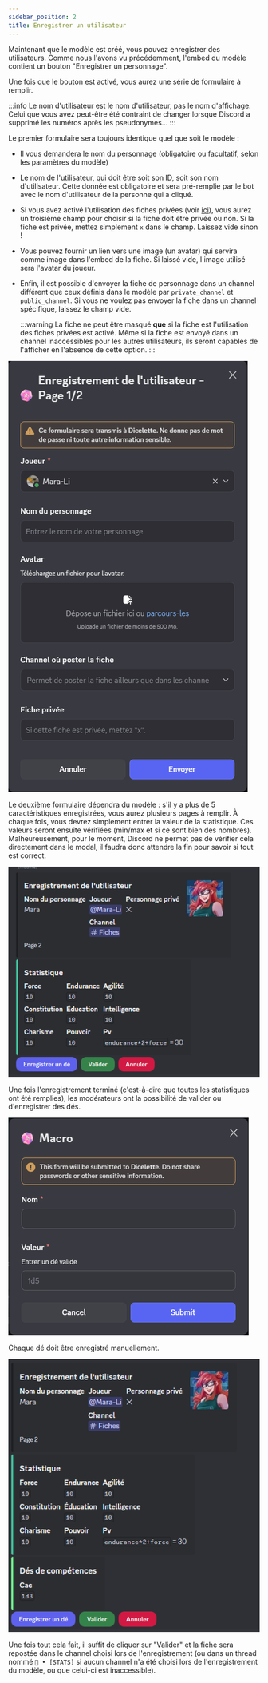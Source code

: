 ```yaml
---
sidebar_position: 2
title: Enregistrer un utilisateur
---
```


Maintenant que le modèle est créé, vous pouvez enregistrer des utilisateurs. Comme nous l'avons vu précédemment, l'embed du modèle contient un bouton "Enregistrer un personnage".

Une fois que le bouton est activé, vous aurez une série de formulaire à remplir.

:::info
Le nom d'utilisateur est le nom d'utilisateur, pas le nom d'affichage. Celui que vous avez peut-être été contraint de changer lorsque Discord a supprimé les numéros après les pseudonymes...
:::

Le premier formulaire sera toujours identique quel que soit le modèle :
- Il vous demandera le nom du personnage (obligatoire ou facultatif, selon les paramètres du modèle)
- Le nom de l'utilisateur, qui doit être soit son ID, soit son nom d'utilisateur. Cette donnée est obligatoire et sera pré-remplie par le bot avec le nom d'utilisateur de la personne qui a cliqué.
- Si vous avez activé l'utilisation des fiches privées (voir [ici](../admin/model/index.md#prochaine-étape)), vous aurez un troisième champ pour choisir si la fiche doit être privée ou non. Si la fiche est privée, mettez simplement `x` dans le champ. Laissez vide sinon !
- Vous pouvez fournir un lien vers une image (un avatar) qui servira comme image dans l'embed de la fiche. Si laissé vide, l'image utilisé sera l'avatar du joueur.
- Enfin, il est possible d'envoyer la fiche de personnage dans un channel différent que ceux définis dans le modèle par `private_channel` et `public_channel`. Si vous ne voulez pas envoyer la fiche dans un channel spécifique, laissez le champ vide.

	:::warning
	La fiche ne peut être masqué **que** si la fiche est l'utilisation des fiches privées est activé. Même si la fiche est envoyé dans un channel inaccessibles pour les autres utilisateurs, ils seront capables de l'afficher en l'absence de cette option.
	:::


![Page_1](/assets/register/register_user_P1.png)

Le deuxième formulaire dépendra du modèle : s'il y a plus de 5 caractéristiques enregistrées, vous aurez plusieurs pages à remplir. À chaque fois, vous devrez simplement entrer la valeur de la statistique. Ces valeurs seront ensuite vérifiées (min/max et si ce sont bien des nombres). Malheureusement, pour le moment, Discord ne permet pas de vérifier cela directement dans le modal, il faudra donc attendre la fin pour savoir si tout est correct.

![fin embed](/assets/register/fin_stat.png)

Une fois l'enregistrement terminé (c'est-à-dire que toutes les statistiques ont été remplies), les modérateurs ont la possibilité de valider ou d'enregistrer des dés.

![modal_dice](/assets/register/add_dice.png)

Chaque dé doit être enregistré manuellement.

![fin](/assets/register/fin_embed.png)

Une fois tout cela fait, il suffit de cliquer sur "Valider" et la fiche sera repostée dans le channel choisi lors de l'enregistrement (ou dans un thread nommé `📝 • [STATS]` si aucun channel n'a été choisi lors de l'enregistrement du modèle, ou que celui-ci est inaccessible).